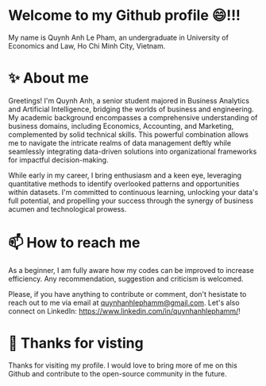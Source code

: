 # Welcome to my Github profile 😄!!!
My name is Quynh Anh Le Pham, an undergraduate in University of Economics and Law, Ho Chi Minh City, Vietnam.
# ✨ About me 
Greetings! I'm Quynh Anh, a senior student majored in Business Analytics and Artificial Intelligence, bridging the worlds of business and engineering. My academic background encompasses a comprehensive understanding of business domains, including Economics, Accounting, and Marketing, complemented by solid technical skills. This powerful combination allows me to navigate the intricate realms of data management deftly while seamlessly integrating data-driven solutions into organizational frameworks for impactful decision-making. 

While early in my career, I bring enthusiasm and a keen eye, leveraging quantitative methods to identify overlooked patterns and opportunities within datasets. I'm committed to continuous learning, unlocking your data's full potential, and propelling your success through the synergy of business acumen and technological prowess.
# 📫 How to reach me
As a beginner, I am fully aware how my codes can be improved to increase efficiency. Any recommendation, suggestion and criticism is welcomed. 

Please, if you have anything to contribute or comment, don't hesistate to reach out to me via email at quynhanhlephamm@gmail.com. Let's also connect on LinkedIn: https://www.linkedin.com/in/quynhanhlephamm/!
# 👯 Thanks for visting
Thanks for visiting my profile. I would love to bring more of me on this Github and contribute to the open-source community in the future. 
<!--


**nowloadinggg/nowloadinggg** is a ✨ _special_ ✨ repository because its `README.md` (this file) appears on your GitHub profile.

Here are some ideas to get you started:

- 🔭 I’m currently working on ...
- 🌱 I’m currently learning ...
- 👯 I’m looking to collaborate on ...
- 🤔 I’m looking for help with ...
- 💬 Ask me about ...
- 📫 How to reach me: ...
- 😄 Pronouns: ...
- ⚡ Fun fact: ...
-->

